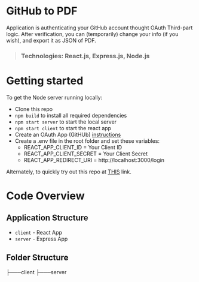 # GitHub to PDF

Application is authenticating your GitHub account thought OAuth Third-part logic. After verification, you can (temporarily) change your info (if you wish), and export it as JSON of PDF.

> ### Technologies: React.js, Express.js, Node.js

# Getting started

To get the Node server running locally:

-  Clone this repo
-  `npm build` to install all required dependencies
-  `npm start server` to start the local server
-  `npm start client` to start the react app
-  Create an OAuth App (GitHUb) [instructions](https://docs.github.com/en/developers/apps/creating-an-oauth-app)
-  Create a .env file in the root folder and set these variables:
   -  REACT_APP_CLIENT_ID = Your Client ID
   -  REACT_APP_CLIENT_SECRET = Your Client Secret
   -  REACT_APP_REDIRECT_URI = http://localhost:3000/login

Alternately, to quickly try out this repo at [THIS](https://github-to-pdf.netlify.app/) link.

# Code Overview

## Application Structure

-  `client` - React App
-  `server` - Express App

## Folder Structure

├───client
├───server
